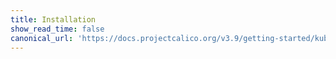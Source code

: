 ```yaml
---
title: Installation
show_read_time: false
canonical_url: 'https://docs.projectcalico.org/v3.9/getting-started/kubernetes/installation/index'
---
```

